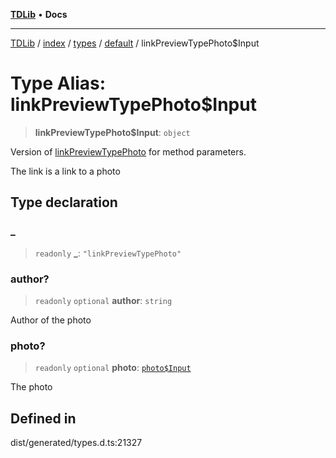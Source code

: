 [**TDLib**](../../../../../../README.md) • **Docs**

***

[TDLib](../../../../../../modules.md) / [index](../../../../../README.md) / [types](../../../README.md) / [default](../README.md) / linkPreviewTypePhoto$Input

# Type Alias: linkPreviewTypePhoto$Input

> **linkPreviewTypePhoto$Input**: `object`

Version of [linkPreviewTypePhoto](linkPreviewTypePhoto.md) for method parameters.

The link is a link to a photo

## Type declaration

### \_

> `readonly` **\_**: `"linkPreviewTypePhoto"`

### author?

> `readonly` `optional` **author**: `string`

Author of the photo

### photo?

> `readonly` `optional` **photo**: [`photo$Input`](photo$Input-1.md)

The photo

## Defined in

dist/generated/types.d.ts:21327

